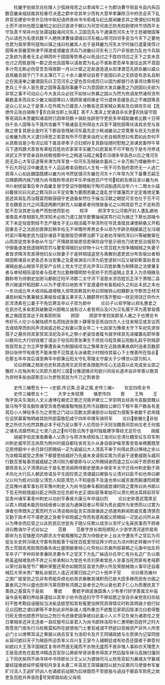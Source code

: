 <!-- { "loadSidebar": true } -->
　　杜畿字伯侯京兆杜陵人少孤继母苦之以孝闻年二十为郡功曹守郑县令县内系囚数百畿亲临狱裁其轻重尽决遣之郡中竒其年少而有大意举孝廉除汉中府丞会天下乱弃官去建安中至许见侍中耿纪语终夜尚书令荀彧与纪比屋闻畿言异之使谓纪曰有国士而不进何也既见畿知之如旧识遂进于朝以为司空司直迁防羌校尉使持节领西平太守及髙干举并州反张晟冦殽渑间河东人卫固范先与干通谋而河东太守王邑被徴固等乃以请邑为名使兵数千人絶陜津曹操谓彧曰河东被山带河四邻多变当今天下之要地也君为我举萧何冦恂以镇之彧曰杜畿其人也于是拜畿为河东太守时操已遣夏侯惇讨固等未至畿至陜津不得渡或谓畿宜须兵乃进畿曰河东有三万户非皆欲为乱也今兵廹之急欲为善者无主必惧而听于固固等势専必以死战讨之不胜四邻应之天下之变未息也讨之而胜是残一郡之民也且固等以请故君为名必不害新君吾单车直往出其不意固多计而无断必伪受吾吾得居郡一月以计縻之足矣遂诡道从郖津渡范先欲杀畿以威众且观畿去就于门下杀主簿已下三十余人畿举动自若于是固曰杀之无损徒有恶名且制之在我遂奉之畿谓固先曰卫范河东之望也吾仰成而已以固为都督行丞事领功曹将校吏兵三千余人皆先督之固等喜虽阳事畿不以为意固欲大发兵畿患之乃説固曰夫欲为非常之事不可动众心今大发兵众必扰不如徐以赀募之固以为然为赀调发然诸将贪所募数虽多而兵实少畿又喻固等曰人情顾家诸将掾史可分遣休息缓急召之不难固等恶逆众心又从之于是善人在外隂为已援恶人分散各还其家贼众离矣及白骑攻东垣【厐徳传云张白骑叛于农白骑当即上张晟】髙干入濩泽上党诸县杀长吏农执留守固等宻调兵未至畿知诸县附已因单将数十骑赴张辟拒守吏民多举城助畿者比数十日得四千余人固等与干晟共攻畿不下略诸县无所得会大兵至干晟败固等伏诛其余党与皆赦之使复其居业是时天下郡县皆残破河东最先定少耗减畿治之崇寛惠与民无为民有讼者畿为陈大义遣归谛思之若意有所不尽更来诣府父老自相责怒曰有君如此奈何不从其敎自是少有词讼班下属县举孝子贞妇顺孙复其繇役随时慰勉之渐课民畜牸牛草马下逮鸡豚犬豕皆有章程百姓劝农家家丰实畿乃曰民富矣不可不敎也于是冬月修戎讲武又开学宫亲自执经敎授郡中化之韩遂马超之叛农冯翊多举县邑以应之惟河东民无异心大军征遂等夹渭为阵军食一仰河东及贼破余蓄尚二十余万斛乃增畿秩中二千石大将征汉中畿遣五千人运运者率自勉曰人生有一死不可负我府君终无一人逃亡其得人心如此魏国既建以畿为尚书然犹镇河东畿在河东十六年常为天下最曹丕嗣王位赐爵闗内侯乃徴为尚书既称帝进封丰乐亭侯邑百户守司校尉及南征吴以畿为尚书仆射统留事后幸许昌畿复居守受诏作御楼船于陶河试船遇风没年六十二赠太仆諡曰戴侯论曰光武之敕冯异以平定安集为要图若畿之逢乱世守雄藩而才足定难徳足集民迹其易乱而治既富而敎骎骎乎吏道备矣然仕于操当汉献之朝犹可言也仕于丕不可言也魏晋五代之间濡迹两朝代鲜完人如畿辈者何限故备论之以明其臣节之不足称而犹不忍没其吏治者严而恕徳而彰也
　　郑浑
　　郑浑字文公河南开封人遭乱避地淮南袁术厚相賔礼然浑知术必败乃渡江就华歆曹操闻其笃行召为掾迁下蔡长邵陵令天下未定俗皆剽轻不念产殖生子无以相活辄不举浑所在夺其渔猎具课使耕桑又开稻田重去子之法民初畏罪后稍丰给无不举赡所育男女多以郑为字辟丞相掾属迁左冯翊时梁兴等略吏民为冦钞诸县不能御皆恐惧寄治郡下议者劝浑保险浑曰兴等破散窜在山阻其徒党率多胁从今当广开降路宣喻恩信若保险自守是示弱也乃敛吏民治城郭为守御备遂发民逐贼明赏罚与要誓得贼妇女财物十以七赏百姓大悦争捕贼贼之失妻子者皆求降浑责其得他妇女以赎妻子于是转相冦盗党与离散别遣吏民分布告喻出者相继因敕诸县长吏各还本治安集之及夏侯渊击兴浑为前登遂斩兴后又破斩靳富赵青龙诸贼由是山贼皆平民安产业转上党太守迁京兆尹浑以百姓新集为制移居之法使兼复者与单轻相伍温信者与孤老为比勤稼穑明禁令民劝于农而盗贼止息复入为丞相掾及魏称帝为侍御史加驸马都尉迁阳平沛郡二太守沛下湿患水涝百姓饥乏浑于萧相二县界兴陂遏开稻田郡人以为不便浑曰地势洿下宜溉灌终有鱼稻经久之利此丰民之本也一冬功成比年大收顷畆歳增租入倍常民赖其利号曰郑陂转山阳魏郡太守郡苦乏材浑课民树榆为篱兼植五果榆皆成藩五果丰实入魏郡界村落齐整如一财足用饶迁将作大匠浑清素在公妻子不免饥寒及卒以子崇为郎中
　　论曰子以郑字陂以郑名惠爱之在民亦孔多矣若其破散梁兴胆略又诚有过人者昔郑众及兴为汉名儒于浑为髙曾祖儒者之裔固宜其达于政事耶附吴
　　顾邵
　　顾邵字孝则吴郡吴人雍之子也博览书传好乐人伦少与舅陆绩齐名而陆逊张敦卜静等皆亚焉自四方人士往来相见或言议而去或结厚而别风声流闻逺近称之权妻以策女年二十七起家为豫章太守下车祀先贤徐孺子之墓优待其家禁其淫祀及非礼之祭小吏姿佳者辄令就学择其先进擢置右职举善以敎风化大行初钱塘丁谞出于役伍阳羡张秉生于庶民乌程吾粲云阳殷礼起乎防贱邵皆拔而友之为立声誉秉遭丧亲为制服结绖当之豫章发在近路值秉疾病时送者百数邵辞曰张仲节有疾苦不能来恨不见暂逺与诀诸君少时相待其留心下士惟善所在皆此在郡五年卒其后谞至典军中郎秉云阳太守礼零陵太守粲太子少傅世以邵为知人
　　论曰顾雍之相吴也史称其选用文武将吏各随能所任心无适莫以此克成吴业邵之雅好人伦殆尚有父风耶方是时三国分雅道陵迟茍欲兴风俗长道术自非举善以敎其为弃材多矣由邵斯志以为吏牧其犹为牛刀之割者欤







　　史传三编卷五十一
<史部,传记类,总录之属,史传三编>
　　钦定四库全书
　　史传三编卷五十二
　　大学士朱轼撰
　　循吏传四
　　晋
　　王恂
　　王恂字良夫东海剡人文义通博在朝忠正累迁河南尹建立二学崇明五经鬲令袁毅尝餽以骏马恂不受及毅败诸受货者悉被废黜恂独无所汚自魏给公卿已下租牛客户数各有差其后小人惮役多乐为之贵势之门动以百数太原诸部亦以匈奴为佃客多者数千武帝践位诏禁募客恂明峻其防所部莫敢犯咸宁四年卒赠车骑将军
　　论曰歌雅化非俗吏之所优为也然其教必本于经乃足以察乎人伦而协于天则当魏晋间崇尚庄老王何倡之诸名流靡然和之七贤八达之何可胜讥恂于是时独能建学尊经尤足珍也
　　胡威
　　胡威字伯武淮南夀春人父质少与蒋济朱绩知名江淮间以忠清仕魏至征东将军荆州刺史威早厉志尚质为荆州时威自都往省贫无仆从身自驱驴每至客舍皆亲樵爨既至见质停廏中十余日辞归质赐绢一疋为装威曰大人清高不审于何得此质曰俸禄之余以为汝粮耳威受之质帐下都督思结威好乃先威未发请假实隂为资装于道要威既与威同行数百里每事资威威疑之诱问知为都督即与以父所赐绢谢而遣之后以闻于质质杖都督除其名父子清慎如此于是名誉流闻拜侍御史歴南乡侯安丰太守迁徐州刺史勤于政术风化大行后入朝武帝语及平生因叹质之清谓威曰卿孰与父清对曰臣不如也帝曰卿父以何为胜对曰臣父清恐人知臣清恐人不知是臣不及逺也帝以威言直而婉谦而顺累迁监豫州诸军事右将军豫州刺史入为尚书加奉车都尉威尝谏时政之寛帝曰尚书郎以下吾无所假借威曰臣之所陈岂在丞郎令史正谓如臣等辈始可以肃化明法耳拜前将军监青州诸军事青州刺史以功封平春侯大康元年卒諡曰烈
　　论曰史称晋武寛厚足以君人明威未能厉俗结绶者以放浊为通弹冠者以苟得为贵此威所为发愤而以过寛为谏者也帝既失之寛而时方以清谈相尚耻言实效故循良之绩邈焉鲜闻若威克着清慎而又勤于政术可不谓吏道之良者乎抑观威之传而有感焉威父质赐绢一疋犹必问所从来以为俸余而后受之以此防民后世犹有子随父任欺以成贪以至坏父名戾民事而不顾者诗曰教诲尔子式谷似之
　　范晷
　　范晷字彦长南阳顺阳人少游学清河遂侨居焉郡命为五官掾歴河内郡丞太守裴楷雅知之荐为侍御史补上谷太守遭丧不之官后为司徒左长史转冯翊太守甚有政能善于绥抚百姓爱悦征拜少府出为凉州刺史转雍州于时西土荒毁氐羌蹈借田桑失收比屋困敝晷倾心化导劝以农桑所部甚赖之元康中加左将军卒子广字仲将举孝亷除灵夀令不之官天下方乱广姊适孙氏早亡有孙名迈广负以南奔虽盗贼艰急终不弃之元帝承制以为堂邑令丞刘荣者堂邑人坐事当死而家有老母郡以荣付县每至节广輙听荣蹔还荣亦如期而反县堂为野火所及荣脱械救火事毕还自着械后大旱米贵广散私谷振饥人逺近流寓归投之户口十倍卒于官
　　论曰晷苏雍州之困广振堂邑之饥非有奇能异绩也劝其农桑散其储积而已故大田多稼而民有仓囷之赢者风之所以盛也田卒汚莱而野有鸿鴈之哀者世之所以衰也君子仁心为质惠抚其下善政之基莫先于是矣
　　曹摅
　　曹摅字顔逺谯国谯人少有孝行好学善属文补临淄令县有寡妇养姑甚谨姑以其年少劝令改适妇守节不移姑愍之宻自杀亲党告妇杀姑妇不胜考鞫自诬服狱当决矣适摅至知其有寃更加辨究具得情实时称其明歳夕摅行狱见众囚愍之谓曰卿等不幸到此非所新歳人情所重岂不欲蹔见家耶囚皆涕泣曰若得蹔归死无恨也摅悉开狱出之尅日令还掾吏固争摅曰此虽小人义不见负保为诸君任之至日果相率还并无违者一县叹服号曰圣君入为尚书郎转洛阳令仁惠明断百姓怀之时大雨雪宫门夜失行马检察莫知所在摅使收门士羣官咸谓不然摅曰宫掖禁严非外人所至必门士以燎寒耳诘之果服以病去官复为洛阳令及齐王冏辅政摅与左思俱为记室冏尝从容问摅曰天子为贼臣所迫吾率义兵兴复王室今入辅朝廷或有劝吾还国者于卿意何如摅曰大王荡平国贼匡复帝祚然道无隆而不杀物无盛而不衰非惟人事抑亦天理愿大王居高虑危在盈思冲精选百官存公屏欲举贤进善务得其才然后脂车秣马高揖归藩则上下同庆矣冏不纳寻转中书侍郎长沙王乂以为骠骑司马乂败免官起为襄城太守襄城屡经冦难摅绥怀振理旬月渐复永嘉二年高宻王简镇襄阳以摅为征南司马使督参军崔旷讨流人王逌旷奸凶人也谲摅前战期为后继既而不至摅独与逌战于郦县军败死之故吏及百姓并奔丧防号哭即路如赴父母焉
